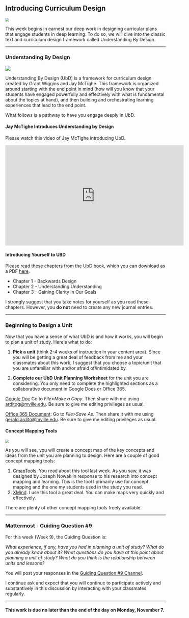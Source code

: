 ## Introducing Curriculum Design
<img src="https://images.unsplash.com/photo-1618385418700-35dc948cdeec?ixlib=rb-4.0.3&ixid=MnwxMjA3fDB8MHxwaG90by1wYWdlfHx8fGVufDB8fHx8&auto=format&fit=crop&w=1170&q=80" style="zoom:67%;" />

This week begins in earnest our deep work in designing curricular plans that engage students in deep learning. To do so, we will dive into the classic text and curriculum design framework called Understanding By Design.

***

### Understanding By Design

![](http://amywarms.weebly.com/uploads/2/7/9/5/27953221/6464429_orig.jpg)

Understanding By Design (UbD) is a framework for curriculum design created by Grant Wiggins and Jay McTighe. This framework is organized around starting with the end point in mind (how will you know that your students have engaged powerfully and effectively with what is fundamental about the topics at hand), and then building and orchestrating learning experiences that lead to the end point.

What follows is a pathway to have you engage deeply in UbD.

#### Jay McTighe Introduces Understanding by Design
Please watch this video of Jay McTighe introducing UbD.

<iframe width="560" height="315" src="https://www.youtube.com/embed/d8F1SnWaIfE" title="YouTube video player" frameborder="0" allow="accelerometer; autoplay; clipboard-write; encrypted-media; gyroscope; picture-in-picture" allowfullscreen></iframe>

#### Introducing Yourself to UBD
Please read these chapters from the UbD book, which you can download as a PDF [here](https://drive.google.com/file/d/1AxEYcEmxcEBWdfU_X3-j756_kUbb0tJF/view?usp=sharing).

* Chapter 1 - Backwards Design
* Chapter 2 - Understanding Understanding
* Chapter 3 - Gaining Clarity in Our Goals

I strongly suggest that you take notes for yourself as you read these chapters. However, you **do not** need to create any new journal entries.

***
### Beginning to Design a Unit
Now that you have a sense of what UbD is and how it works, you will begin to plan a unit of study. 
Here's what to do:

1. **Pick a unit** (think 2-4 weeks of instruction in your content area). Since you will be getting a great deal of feedback from me and your classmates about this work, I suggest that you choose a topic/unit that you are unfamiliar with and/or afraid of/intimidated by.

2. **Complete our UbD Unit Planning Worksheet** for the unit you are considering. You only need to complete the highlighted sections as a collaborative document in Google Docs or Office 365.

[Google Doc](https://docs.google.com/document/d/1vsCUI7fakpx_s5_t_JJwCLXlR397BstRzc2X98tA1TU/edit?usp=sharing)
Go to *File>Make a Copy*. Then share with me using arditog@mville.edu. Be sure to give me editing privileges as usual.

[Office 365 Document](https://manhattanville-my.sharepoint.com/:w:/g/personal/gerald_ardito_mville_edu/EcZFHzd2vLxEscUD-6dnaF0BKtjJ60yyanrnP2cdIU6BiA?e=Z9Dok4):
Go to *File>Save As*. Then share it with me using gerald.ardito@mville.edu. Be sure to give me editing privileges as usual.

#### Concept Mapping Tools



<img src="https://cmap.ihmc.us/wp-content/uploads/2014/10/cmapimplementinacourse.jpg" style="zoom:67%;" />



As you will see, you will create a concept map of the key concepts and ideas from the unit you are planning to design. Here are a couple of good concept mapping tools:

1. [CmapTools](https://cmap.ihmc.us). You read about this tool last week. As you saw, it was designed by Joseph Nowak in response to his research into concept mapping and learning. This is the tool I primarily use for concept mapping and the one my students used in the study you read.
2. [XMind](https://xmind.app). I use this tool a great deal. You can make maps very quickly and effectively. 

There are plenty of other concept mapping tools freely available. 

***



### Mattermost - Guiding Question #9

For this week (Week 9), the Guiding Question is: 

*What experience, if any, have you had in planning a unit of study? What do you already know about it? What questions do you have at this point about planning a unit of study? What do you think is the relationship between units and lessons?*

You will post your responses in the [Guiding Question #9 Channel](https://gardito-mattermost.us.reclaim.cloud/coursework/channels/guiding-question-9).

I continue ask and expect that you will continue to participate actively and substantively in this discussion by interacting with your classmates regularly.

***

#### This work is due no later than the end of the day on Monday, November 7.
